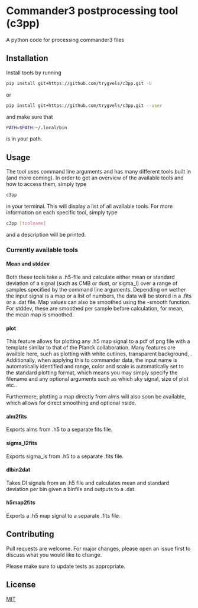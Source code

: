 # Commander3 postprocessing tool (c3pp)

A python code for processing commander3 files

## Installation

Install tools by running 

```bash
pip install git+https://github.com/trygvels/c3pp.git -U
```

or 


```bash
pip install git+https://github.com/trygvels/c3pp.git --user
```

and make sure that
```bash
PATH=$PATH:~/.local/bin
````
is in your path.


## Usage
The tool uses command line arguments and has many different tools built in (and more coming).
In order to get an overview of the available tools and how to access them, simply type
```bash
c3pp
````
in your terminal. This will display a list of all available tools.
For more information on each specific tool, simply type
```bash
c3pp [toolname]
````
and a description will be printed.

### Currently available tools
#### Mean and stddev
Both these tools take a .h5-file and calculate either mean or standard deviation of a signal (such as CMB or dust, or sigma_l) over a range of samples specified by the command line arguments. Depending on wether the input signal is a map or a list of numbers, the 
data will be stored in a .fits or a .dat file. Map values can also be smoothed using the -smooth function. For stddev, these are smoothed per sample before calculation, for mean, the mean map is smoothed.

#### plot
This feature allows for plotting any .h5 map signal to a pdf of png file with a template similar to that of the Planck collaboration. Many features are availble here, such as plotting with white outlines, transparent background, . Additionally, when applying this to commander data, the input name is automatically identified and range, color and scale is automatically set to the standard plotting format, which means you may simply specify the filename and any optional arguments such as which sky signal, size of plot etc..

Furthermore, plotting a map directly from alms will also soon be available, which allows for direct smoothing and optional nside.

#### alm2fits
Exports alms from .h5 to a separate fits file.

#### sigma_l2fits
Exports sigma_ls from .h5 to a separate .fits file.

#### dlbin2dat
Takes Dl signals from an .h5 file and calculates mean and standard deviation per bin given a binfile and outputs to a .dat.

#### h5map2fits
Exports a .h5 map signal to a separate .fits file.

## Contributing
Pull requests are welcome. For major changes, please open an issue first to discuss what you would like to change.

Please make sure to update tests as appropriate.

## License
[MIT](https://choosealicense.com/licenses/mit/)